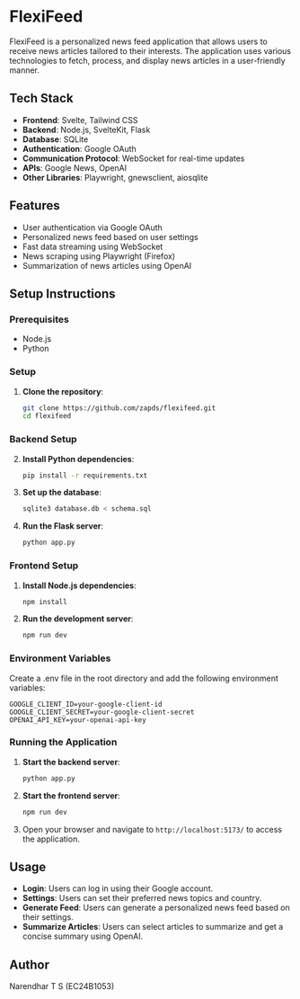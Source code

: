 # FlexiFeed

FlexiFeed is a personalized news feed application that allows users to receive news articles tailored to their interests. The application uses various technologies to fetch, process, and display news articles in a user-friendly manner.

## Tech Stack

- **Frontend**: Svelte, Tailwind CSS
- **Backend**: Node.js, SvelteKit, Flask
- **Database**: SQLite
- **Authentication**: Google OAuth
- **Communication Protocol**: WebSocket for real-time updates
- **APIs**: Google News, OpenAI
- **Other Libraries**: Playwright, gnewsclient, aiosqlite

## Features

- User authentication via Google OAuth
- Personalized news feed based on user settings
- Fast data streaming using WebSocket
- News scraping using Playwright (Firefox)
- Summarization of news articles using OpenAI


## Setup Instructions

### Prerequisites

- Node.js
- Python

### Setup

1. **Clone the repository**:
    ```sh
    git clone https://github.com/zapds/flexifeed.git
    cd flexifeed
    ```

### Backend Setup

2. **Install Python dependencies**:
    ```sh
    pip install -r requirements.txt
    ```

3. **Set up the database**:
    ```sh
    sqlite3 database.db < schema.sql
    ```

4. **Run the Flask server**:
    ```sh
    python app.py
    ```

### Frontend Setup

1. **Install Node.js dependencies**:
    ```sh
    npm install
    ```

2. **Run the development server**:
    ```sh
    npm run dev
    ```

### Environment Variables

Create a .env file in the root directory and add the following environment variables:

```
GOOGLE_CLIENT_ID=your-google-client-id
GOOGLE_CLIENT_SECRET=your-google-client-secret
OPENAI_API_KEY=your-openai-api-key
```

### Running the Application

1. **Start the backend server**:
    ```sh
    python app.py
    ```

2. **Start the frontend server**:
    ```sh
    npm run dev
    ```

3. Open your browser and navigate to `http://localhost:5173/` to access the application.

## Usage

- **Login**: Users can log in using their Google account.
- **Settings**: Users can set their preferred news topics and country.
- **Generate Feed**: Users can generate a personalized news feed based on their settings.
- **Summarize Articles**: Users can select articles to summarize and get a concise summary using OpenAI.

## Author
Narendhar T S (EC24B1053)